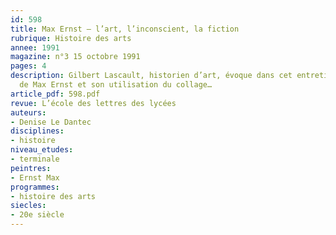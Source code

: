 ```yaml
---
id: 598
title: Max Ernst – l’art, l’inconscient, la fiction
rubrique: Histoire des arts
annee: 1991
magazine: n°3 15 octobre 1991
pages: 4
description: Gilbert Lascault, historien d’art, évoque dans cet entretien l’univers
  de Max Ernst et son utilisation du collage…
article_pdf: 598.pdf
revue: L’école des lettres des lycées
auteurs:
- Denise Le Dantec
disciplines:
- histoire
niveau_etudes:
- terminale
peintres:
- Ernst Max
programmes:
- histoire des arts
siecles:
- 20e siècle
---
```

